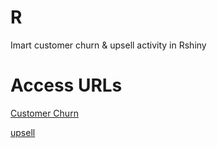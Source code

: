# R
Imart customer churn &amp; upsell activity in Rshiny

# Access URLs

[Customer Churn](https://imart.shinyapps.io/churn/)

[upsell](https://imart.shinyapps.io/upsell/)
